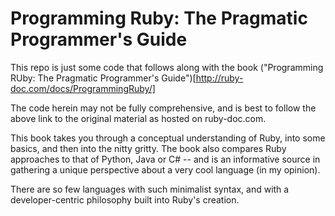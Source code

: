 # Programming Ruby: The Pragmatic Programmer's Guide

This repo is just some code that follows along with the book ("Programming RUby: The Pragmatic Programmer's Guide")[http://ruby-doc.com/docs/ProgrammingRuby/]

The code herein may not be fully comprehensive, and is best to follow the above link to the original material as hosted on ruby-doc.com.

This book takes you through a conceptual understanding of Ruby, into some basics, and then into the nitty gritty. The book also compares Ruby approaches to that of Python, Java or C# -- and is an informative source in gathering a unique perspective about a very cool language (in my opinion).

There are so few languages with such minimalist syntax, and with a developer-centric philosophy built into Ruby's creation. 
